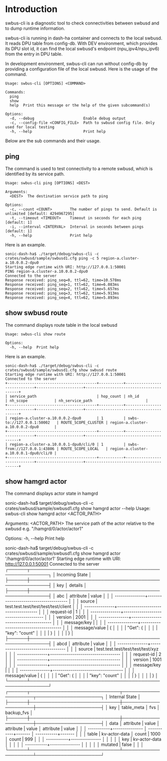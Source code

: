 # Introduction
swbus-cli is a diagnostic tool to check connectivities between swbusd and to dump runtime information. 

swbus-cli is running in dash-ha container and connects to the local swbusd. It reads DPU table from config-db. With DEV environment, which provides its DPU slot id, it can find the local swbusd's endpoint (npu_ipv4/npu_ipv6) from the entry in DPU table.

In development environment, swbus-cli can run without config-db by providing a configuration file of the local swbusd. 
Here is the usage of the command.
```
Usage: swbus-cli [OPTIONS] <COMMAND>

Commands:
  ping  
  show  
  help  Print this message or the help of the given subcommand(s)

Options:
  -d, --debug                      Enable debug output
  -c, --config-file <CONFIG_FILE>  Path to swbusd config file. Only used for local testing
  -h, --help                       Print help
```
Below are the sub commands and their usage.

## ping
The command is used to test connectivity to a remote swbusd, which is identified by its service path.
```
Usage: swbus-cli ping [OPTIONS] <DEST>

Arguments:
  <DEST>  The destination service path to ping

Options:
  -c, --count <COUNT>        The number of pings to send. Default is unlimited [default: 4294967295]
  -t, --timeout <TIMEOUT>    Timeout in seconds for each ping [default: 1]
  -i, --interval <INTERVAL>  Interval in seconds between pings [default: 1]
  -h, --help                 Print help
```

Here is an example.
```
sonic-dash-ha$ ./target/debug/swbus-cli -c crates/swbusd/sample/swbusd1.cfg ping -c 5 region-a.cluster-a.10.0.0.2-dpu0
Starting edge runtime with URI: http://127.0.0.1:50001
PING region-a.cluster-a.10.0.0.2-dpu0
Connected to the server
Response received: ping_seq=0, ttl=62, time=10.578ms
Response received: ping_seq=1, ttl=62, time=6.083ms
Response received: ping_seq=2, ttl=62, time=5.657ms
Response received: ping_seq=3, ttl=62, time=5.913ms
Response received: ping_seq=4, ttl=62, time=5.893ms
```

## show swbusd route
The command displays route table in the local swbusd
```
Usage: swbus-cli show route

Options:
  -h, --help  Print help
```
Here is an example.
```
sonic-dash-ha$ ./target/debug/swbus-cli -c crates/swbusd/sample/swbusd1.cfg show swbusd route
Starting edge runtime with URI: http://127.0.0.1:50001
Connected to the server
+----------------------------------------+-----------+-----------------------------+---------------------+----------------------------------------+
| service_path                           | hop_count | nh_id                       | nh_scope            | nh_service_path                        |
+----------------------------------------+-----------+-----------------------------+---------------------+----------------------------------------+
| region-a.cluster-a.10.0.0.2-dpu0       | 1         | swbs-to://127.0.0.1:50002   | ROUTE_SCOPE_CLUSTER | region-a.cluster-a.10.0.0.2-dpu0       |
+----------------------------------------+-----------+-----------------------------+---------------------+----------------------------------------+
| region-a.cluster-a.10.0.0.1-dpu0/cli/0 | 1         | swbs-from://127.0.0.1:43806 | ROUTE_SCOPE_LOCAL   | region-a.cluster-a.10.0.0.1-dpu0/cli/0 |
+----------------------------------------+-----------+-----------------------------+---------------------+----------------------------------------+
```

## show hamgrd actor
The command displays actor state in hamgrd

sonic-dash-ha$ target/debug/swbus-cli -c crates/swbusd/sample/swbusd1.cfg show hamgrd actor --help
Usage: swbus-cli show hamgrd actor <ACTOR_PATH>

Arguments:
  <ACTOR_PATH>  The service path of the actor relative to the swbusd e.g. "/hamgrd/0/actor/actor1"

Options:
  -h, --help  Print help

sonic-dash-ha$ target/debug/swbus-cli -c crates/swbusd/sample/swbusd1.cfg show hamgrd actor '/hamgrd/0/actor/actor1'
Starting edge runtime with URI: http://127.0.0.1:50001
Connected to the server
┌──────┬────────────────────────────────────────────────────────┐
│                        Incoming State                         │
├──────┼────────────────────────────────────────────────────────┤
│ key  │ details                                                │
├──────┼────────────────────────────────────────────────────────┤
│ abc  │  attribute     | value                                 │
│      │ ---------------+-------------------------------------- │
│      │  source        | test.test.test/test/test/test/client  │
│      │ ---------------+-------------------------------------- │
│      │  request-id    | 1                                     │
│      │ ---------------+-------------------------------------- │
│      │  version       | 2001                                  │
│      │ ---------------+-------------------------------------- │
│      │  message/key   |                                       │
│      │ ---------------+-------------------------------------- │
│      │  message/value | {                                     │
│      │                |   "Get": {                            │
│      │                |     "key": "count"                    │
│      │                |   }                                   │
│      │                | }                                     │
├──────┼────────────────────────────────────────────────────────┤
│ abcd │  attribute     | value                                 │
│      │ ---------------+-----------------------------------    │
│      │  source        | test.test.test/test/test/test/xyz     │
│      │ ---------------+-----------------------------------    │
│      │  request-id    | 2                                     │
│      │ ---------------+-----------------------------------    │
│      │  version       | 1001                                  │
│      │ ---------------+-----------------------------------    │
│      │  message/key   |                                       │
│      │ ---------------+-----------------------------------    │
│      │  message/value | {                                     │
│      │                |   "Get": {                            │
│      │                |     "key": "count"                    │
│      │                |   }                                   │
│      │                | }                                     │
└──────┴────────────────────────────────────────────────────────┘
┌──────┬─────────────────────────────┬─────────────────────┬─────────────────────┐
│                                 Internal State                                 │
├──────┼─────────────────────────────┼─────────────────────┼─────────────────────┤
│ key  │ table_meta                  │ fvs                 │ backup_fvs          │
├──────┼─────────────────────────────┼─────────────────────┼─────────────────────┤
│ data │  attribute | value          │  attribute | value  │  attribute | value  │
│      │ -----------+--------------- │ -----------+------- │ -----------+------- │
│      │  table     | kv-actor-data  │  count     | 1000   │  count     | 999    │
│      │ -----------+--------------- │                     │                     │
│      │  key       | kv-actor-data  │                     │                     │
│      │ -----------+--------------- │                     │                     │
│      │  mutated   | false          │                     │                     │
└──────┴─────────────────────────────┴─────────────────────┴─────────────────────┘
